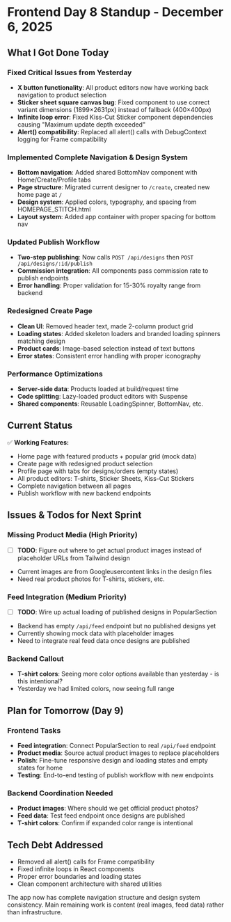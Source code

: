 # Frontend Day 8 Standup - December 6, 2025

## What I Got Done Today

### Fixed Critical Issues from Yesterday
- **X button functionality**: All product editors now have working back navigation to product selection
- **Sticker sheet square canvas bug**: Fixed component to use correct variant dimensions (1899×2631px) instead of fallback (400×400px)
- **Infinite loop error**: Fixed Kiss-Cut Sticker component dependencies causing "Maximum update depth exceeded"
- **Alert() compatibility**: Replaced all alert() calls with DebugContext logging for Frame compatibility

### Implemented Complete Navigation & Design System
- **Bottom navigation**: Added shared BottomNav component with Home/Create/Profile tabs
- **Page structure**: Migrated current designer to `/create`, created new home page at `/`
- **Design system**: Applied colors, typography, and spacing from HOMEPAGE_STITCH.html
- **Layout system**: Added app container with proper spacing for bottom nav

### Updated Publish Workflow
- **Two-step publishing**: Now calls `POST /api/designs` then `POST /api/designs/:id/publish`
- **Commission integration**: All components pass commission rate to publish endpoints
- **Error handling**: Proper validation for 15-30% royalty range from backend

### Redesigned Create Page
- **Clean UI**: Removed header text, made 2-column product grid
- **Loading states**: Added skeleton loaders and branded loading spinners matching design
- **Product cards**: Image-based selection instead of text buttons
- **Error states**: Consistent error handling with proper iconography

### Performance Optimizations
- **Server-side data**: Products loaded at build/request time
- **Code splitting**: Lazy-loaded product editors with Suspense
- **Shared components**: Reusable LoadingSpinner, BottomNav, etc.

## Current Status

✅ **Working Features:**
- Home page with featured products + popular grid (mock data)
- Create page with redesigned product selection
- Profile page with tabs for designs/orders (empty states)
- All product editors: T-shirts, Sticker Sheets, Kiss-Cut Stickers
- Complete navigation between all pages
- Publish workflow with new backend endpoints

## Issues & Todos for Next Sprint

### Missing Product Media (High Priority)
- [ ] **TODO**: Figure out where to get actual product images instead of placeholder URLs from Tailwind design
- Current images are from Googleusercontent links in the design files
- Need real product photos for T-shirts, stickers, etc.

### Feed Integration (Medium Priority)
- [ ] **TODO**: Wire up actual loading of published designs in PopularSection
- Backend has empty `/api/feed` endpoint but no published designs yet
- Currently showing mock data with placeholder images
- Need to integrate real feed data once designs are published

### Backend Callout
- **T-shirt colors**: Seeing more color options available than yesterday - is this intentional?
- Yesterday we had limited colors, now seeing full range

## Plan for Tomorrow (Day 9)

### Frontend Tasks
- **Feed integration**: Connect PopularSection to real `/api/feed` endpoint
- **Product media**: Source actual product images to replace placeholders
- **Polish**: Fine-tune responsive design and loading states and empty states for home
- **Testing**: End-to-end testing of publish workflow with new endpoints

### Backend Coordination Needed
- **Product images**: Where should we get official product photos?
- **Feed data**: Test feed endpoint once designs are published
- **T-shirt colors**: Confirm if expanded color range is intentional

## Tech Debt Addressed
- Removed all alert() calls for Frame compatibility
- Fixed infinite loops in React components
- Proper error boundaries and loading states
- Clean component architecture with shared utilities

The app now has complete navigation structure and design system consistency. Main remaining work is content (real images, feed data) rather than infrastructure.
